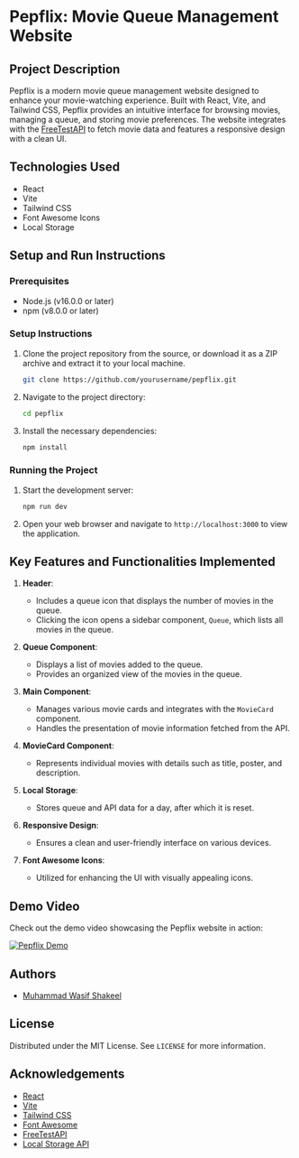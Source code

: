 # Pepflix: Movie Queue Management Website

## Project Description

Pepflix is a modern movie queue management website designed to enhance your movie-watching experience. Built with React, Vite, and Tailwind CSS, Pepflix provides an intuitive interface for browsing movies, managing a queue, and storing movie preferences. The website integrates with the [FreeTestAPI](https://freetestapi.com/api/v1/movies) to fetch movie data and features a responsive design with a clean UI.

## Technologies Used

- React
- Vite
- Tailwind CSS
- Font Awesome Icons
- Local Storage

## Setup and Run Instructions

### Prerequisites

- Node.js (v16.0.0 or later)
- npm (v8.0.0 or later)

### Setup Instructions

1. Clone the project repository from the source, or download it as a ZIP archive and extract it to your local machine.
    ```bash
    git clone https://github.com/yourusername/pepflix.git
    ```
2. Navigate to the project directory:
    ```bash
    cd pepflix
    ```
3. Install the necessary dependencies:
    ```bash
    npm install
    ```

### Running the Project

1. Start the development server:
    ```bash
    npm run dev
    ```
2. Open your web browser and navigate to `http://localhost:3000` to view the application.

## Key Features and Functionalities Implemented

1. **Header**:
    - Includes a queue icon that displays the number of movies in the queue.
    - Clicking the icon opens a sidebar component, `Queue`, which lists all movies in the queue.

2. **Queue Component**:
    - Displays a list of movies added to the queue.
    - Provides an organized view of the movies in the queue.

3. **Main Component**:
    - Manages various movie cards and integrates with the `MovieCard` component.
    - Handles the presentation of movie information fetched from the API.

4. **MovieCard Component**:
    - Represents individual movies with details such as title, poster, and description.

5. **Local Storage**:
    - Stores queue and API data for a day, after which it is reset.

6. **Responsive Design**:
    - Ensures a clean and user-friendly interface on various devices.

7. **Font Awesome Icons**:
    - Utilized for enhancing the UI with visually appealing icons.

## Demo Video

Check out the demo video showcasing the Pepflix website in action:

[![Pepflix Demo](https://img.youtube.com/vi/YOUR_VIDEO_ID/maxresdefault.jpg)](https://www.youtube.com/watch?v=YOUR_VIDEO_ID)

## Authors

- [Muhammad Wasif Shakeel](https://github.com/mwasifshkeel)

## License

Distributed under the MIT License. See `LICENSE` for more information.

## Acknowledgements

- [React](https://reactjs.org/)
- [Vite](https://vitejs.dev/)
- [Tailwind CSS](https://tailwindcss.com/)
- [Font Awesome](https://fontawesome.com/)
- [FreeTestAPI](https://freetestapi.com/api/v1/movies)
- [Local Storage API](https://developer.mozilla.org/en-US/docs/Web/API/Window/localStorage)
